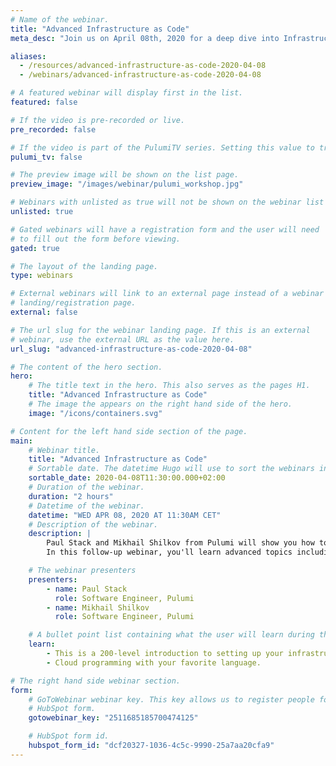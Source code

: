 ```yaml
---
# Name of the webinar.
title: "Advanced Infrastructure as Code"
meta_desc: "Join us on April 08th, 2020 for a deep dive into Infrastructure as Code concepts with Pulumi engineers Paul Stack and Mikhail Shilkov."

aliases:
  - /resources/advanced-infrastructure-as-code-2020-04-08
  - /webinars/advanced-infrastructure-as-code-2020-04-08

# A featured webinar will display first in the list.
featured: false

# If the video is pre-recorded or live.
pre_recorded: false

# If the video is part of the PulumiTV series. Setting this value to true will list the video in the "PulumiTV" section.
pulumi_tv: false

# The preview image will be shown on the list page.
preview_image: "/images/webinar/pulumi_workshop.jpg"

# Webinars with unlisted as true will not be shown on the webinar list
unlisted: true

# Gated webinars will have a registration form and the user will need
# to fill out the form before viewing.
gated: true

# The layout of the landing page.
type: webinars

# External webinars will link to an external page instead of a webinar
# landing/registration page.
external: false

# The url slug for the webinar landing page. If this is an external
# webinar, use the external URL as the value here.
url_slug: "advanced-infrastructure-as-code-2020-04-08"

# The content of the hero section.
hero:
    # The title text in the hero. This also serves as the pages H1.
    title: "Advanced Infrastructure as Code"
    # The image the appears on the right hand side of the hero.
    image: "/icons/containers.svg"

# Content for the left hand side section of the page.
main:
    # Webinar title.
    title: "Advanced Infrastructure as Code"
    # Sortable date. The datetime Hugo will use to sort the webinars in date order.
    sortable_date: 2020-04-08T11:30:00.000+02:00
    # Duration of the webinar.
    duration: "2 hours"
    # Datetime of the webinar.
    datetime: "WED APR 08, 2020 AT 11:30AM CET"
    # Description of the webinar.
    description: |
        Paul Stack and Mikhail Shilkov from Pulumi will show you how to get started mastering your preferred cloud using your favorite languages.
        In this follow-up webinar, you'll learn advanced topics including Kubernetes, infrastructure testing, dynamic providers and component resources.

    # The webinar presenters
    presenters:
        - name: Paul Stack
          role: Software Engineer, Pulumi
        - name: Mikhail Shilkov
          role: Software Engineer, Pulumi

    # A bullet point list containing what the user will learn during the webinar.
    learn:
        - This is a 200-level introduction to setting up your infrastructure using Pulumi with multiple languages.
        - Cloud programming with your favorite language.

# The right hand side webinar section.
form:
    # GoToWebinar webinar key. This key allows us to register people for webinars via the
    # HubSpot form.
    gotowebinar_key: "2511685185700474125"

    # HubSpot form id.
    hubspot_form_id: "dcf20327-1036-4c5c-9990-25a7aa20cfa9"
---
```

